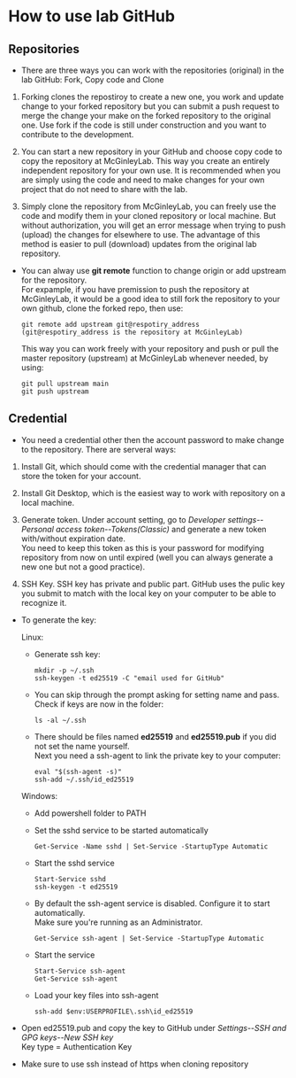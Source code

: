 # How to use lab GitHub
## Repositories
- There are three ways you can work with the repositories (original) in the lab GitHub:
Fork, Copy code and Clone

1. Forking clones the repostiroy to create a new one, you work and update change to your forked repository but you can submit a push request to merge the change your make on the forked repository to the original one.
Use fork if the code is still under construction and you want to contribute to the development.

3. You can start a new repository in your GitHub and choose copy code to copy the repository at McGinleyLab.
This way you create an entirely independent repository for your own use.
It is recommended when you are simply using the code and need to make changes for your own project that do not need to share with the lab.

4. Simply clone the repository from McGinleyLab, you can freely use the code and modify them in your cloned repository or local machine.
But without authorization, you will get an error message when trying to push (upload) the changes for elsewhere to use.
The advantage of this method is easier to pull (download) updates from the original lab repository.

- You can alway use **git remote** function to change origin or add upstream for the repository.\
For expample, if you have premission to push the repository at McGinleyLab, it would be a good idea to still fork the repository to your own github,
clone the forked repo, then use:
	```
 	git remote add upstream git@respotiry_address (git@respotiry_address is the repository at McGinleyLab)
 	```
	This way you can work freely with your repository and push or pull the master repository (upstream) at McGinleyLab whenever needed, by using:
	```
 	git pull upstream main
 	git push upstream
 	```

## Credential
- You need a credential other then the account password to make change to the repository. There are serveral ways:
1. Install Git, which should come with the credential manager that can store the token for your account.

2. Install Git Desktop, which is the easiest way to work with repository on a local machine.

3. Generate token.
Under account setting, go to *Developer settings--Personal access token--Tokens(Classic)* and generate a new token with/without expiration date.\
You need to keep this token as this is your password for modifying repository from now on until expired (well you can always generate a new one but not a good practice).

4. SSH Key.
SSH key has private and public part. GitHub uses the pulic key you submit to match with the local key on your computer to be able to recognize it.
- To generate the key:

	Linux:
	- Generate ssh key:
		``` 
	 	mkdir -p ~/.ssh
		ssh-keygen -t ed25519 -C "email used for GitHub"
		```
	
	- You can skip through the prompt asking for setting name and pass. Check if keys are now in the folder:
	 	```
	 	ls -al ~/.ssh
	  	```
	
	- There should be files named **ed25519** and **ed25519.pub** if you did not set the name yourself.\
	Next you need a ssh-agent to link the private key to your computer:
	 	```
	  	eval "$(ssh-agent -s)"
	  	ssh-add ~/.ssh/id_ed25519
	   	```

	Windows:
	- Add powershell folder to PATH
	
	- Set the sshd service to be started automatically
		```
		Get-Service -Name sshd | Set-Service -StartupType Automatic
		```
	
	- Start the sshd service
		```
		Start-Service sshd
		ssh-keygen -t ed25519
		```
	
	- By default the ssh-agent service is disabled. Configure it to start automatically.\
	Make sure you're running as an Administrator.
		```
		Get-Service ssh-agent | Set-Service -StartupType Automatic
		```
	
	- Start the service
		```
		Start-Service ssh-agent
		Get-Service ssh-agent
		```
	
	- Load your key files into ssh-agent
		```
		ssh-add $env:USERPROFILE\.ssh\id_ed25519
		```

- Open ed25519.pub and copy the key to GitHub under *Settings--SSH and GPG keys--New SSH key*\
Key type = Authentication Key

- Make sure to use ssh instead of https when cloning repository 
